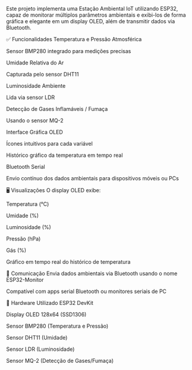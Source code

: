 Este projeto implementa uma Estação Ambiental IoT utilizando ESP32, capaz de monitorar múltiplos parâmetros ambientais e exibi-los de forma gráfica e elegante em um display OLED, além de transmitir dados via Bluetooth.

✅ Funcionalidades
Temperatura e Pressão Atmosférica

Sensor BMP280 integrado para medições precisas

Umidade Relativa do Ar

Capturada pelo sensor DHT11

Luminosidade Ambiente

Lida via sensor LDR

Detecção de Gases Inflamáveis / Fumaça

Usando o sensor MQ-2

Interface Gráfica OLED

Ícones intuitivos para cada variável

Histórico gráfico da temperatura em tempo real

Bluetooth Serial

Envio contínuo dos dados ambientais para dispositivos móveis ou PCs

🖥️ Visualizações
O display OLED exibe:

Temperatura (°C)

Umidade (%)

Luminosidade (%)

Pressão (hPa)

Gás (%)

Gráfico em tempo real do histórico de temperatura

📡 Comunicação
Envia dados ambientais via Bluetooth usando o nome ESP32-Monitor

Compatível com apps serial Bluetooth ou monitores seriais de PC

🔧 Hardware Utilizado
ESP32 DevKit

Display OLED 128x64 (SSD1306)

Sensor BMP280 (Temperatura e Pressão)

Sensor DHT11 (Umidade)

Sensor LDR (Luminosidade)

Sensor MQ-2 (Detecção de Gases/Fumaça)
